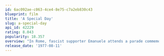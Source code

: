 ```yaml
---
id: 6ac092ae-c063-4ce4-8e75-c7a2eb830c43
blueprint: film
title: 'A Special Day'
slug: a-special-day
api_id: 42229
rating: 8.043
popularity: 18.357
overview: "In Rome, fascist supporter Emanuele attends a parade commemorating Adolf Hitler's historic meeting with Italian leader Benito Mussolini, leaving his apolitical wife, Antonietta, to tend to household duties. Antonietta encounters a man, Gabriele, who appears surprisingly nonplussed by the political event. Over the course of the day, the two forge a close friendship that will forever change their perceptions of life, love and politics."
release_date: '1977-08-11'
---
```

